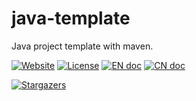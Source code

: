 # java-template

Java project template with maven.

[![Website][website-image]][website-href] 
[![License][license-image]][license-href]
[![EN doc][en-doc-image]](README.EN.md)
[![CN doc][cn-doc-image]](README.zh-CN.md)

[![Stargazers][star-image]][star-href]

[website-image]: https://img.shields.io/website-up-down-green-red/https/datagov.cn.svg
[website-href]: https://datagov.cn/
[license-image]: https://img.shields.io/github/license/jinsyin/java-template
[license-href]: https://github.com/jinsyin/java-template/blob/master/LICENSE
[en-doc-image]: https://img.shields.io/badge/Document-English-blue.svg?style=socialflat-square
[cn-doc-image]: https://img.shields.io/badge/文档-中文-blue.svg?style=socialflat-square
[star-image]: https://starchart.cc/jinsyin/java-template.svg
[star-href]: https://starchart.cc/jinsyin/java-template
